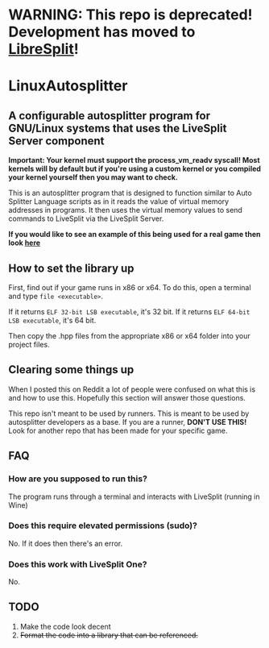 # WARNING: This repo is deprecated! Development has moved to [LibreSplit](https://libresplit.loomeh.is-a.dev)!


# LinuxAutosplitter
## A configurable autosplitter program for GNU/Linux systems that uses the LiveSplit Server component

**Important: Your kernel must support the process_vm_readv syscall! Most kernels will by default but if you're using a custom kernel or you compiled your kernel yourself then you may want to check.**

This is an autosplitter program that is designed to function similar to Auto Splitter Language scripts as in it reads the value of virtual memory addresses in programs. It then uses the virtual memory values to send commands to LiveSplit via the LiveSplit Server.

**If you would like to see an example of this being used for a real game then look [here](https://github.com/Loomeh/JSRLinuxAutosplitter)**

## How to set the library up
First, find out if your game runs in x86 or x64. To do this, open a terminal and type `file <executable>`.

If it returns `ELF 32-bit LSB executable`, it's 32 bit.
If it returns `ELF 64-bit LSB executable`, it's 64 bit.

Then copy the .hpp files from the appropriate x86 or x64 folder into your project files.

## Clearing some things up
When I posted this on Reddit a lot of people were confused on what this is and how to use this. Hopefully this section will answer those questions.

This repo isn't meant to be used by runners. This is meant to be used by autosplitter developers as a base. If you are a runner, **DON'T USE THIS!** Look for another repo that has been made for your specific game.

## FAQ
### How are you supposed to run this?
The program runs through a terminal and interacts with LiveSplit (running in Wine)

### Does this require elevated permissions (sudo)?
No. If it does then there's an error.

### Does this work with LiveSplit One?
No.


## TODO
1. Make the code look decent
2. ~~Format the code into a library that can be referenced.~~
